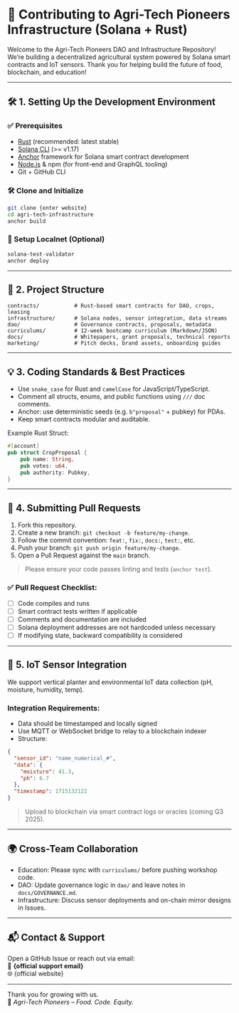 # 🌱 Contributing to Agri-Tech Pioneers Infrastructure (Solana + Rust)

Welcome to the Agri-Tech Pioneers DAO and Infrastructure Repository!  
We’re building a decentralized agricultural system powered by Solana smart contracts and IoT sensors. Thank you for helping build the future of food, blockchain, and education!

---

## 🛠️ 1. Setting Up the Development Environment

### ✅ Prerequisites
- [Rust](https://rustup.rs/) (recommended: latest stable)
- [Solana CLI](https://docs.solana.com/cli/install-solana-cli-tools) (>= v1.17)
- [Anchor](https://book.anchor-lang.com/chapter_2/installation.html) framework for Solana smart contract development
- [Node.js](https://nodejs.org/) & npm (for front-end and GraphQL tooling)
- Git + GitHub CLI

### 🛠️ Clone and Initialize
```bash
git clone {enter website}
cd agri-tech-infrastructure
anchor build
```

### 🔧 Setup Localnet (Optional)
```bash
solana-test-validator
anchor deploy
```

---

## 🥪 2. Project Structure

```
contracts/           # Rust-based smart contracts for DAO, crops, leasing
infrastructure/      # Solana nodes, sensor integration, data streams
dao/                 # Governance contracts, proposals, metadata
curriculums/         # 12-week bootcamp curriculum (Markdown/JSON)
docs/                # Whitepapers, grant proposals, technical reports
marketing/           # Pitch decks, brand assets, onboarding guides
```

---

## 💡 3. Coding Standards & Best Practices

- Use `snake_case` for Rust and `camelCase` for JavaScript/TypeScript.
- Comment all structs, enums, and public functions using `///` doc comments.
- Anchor: use deterministic seeds (e.g. `b"proposal"` + pubkey) for PDAs.
- Keep smart contracts modular and auditable.

Example Rust Struct:
```rust
#[account]
pub struct CropProposal {
    pub name: String,
    pub votes: u64,
    pub authority: Pubkey,
}
```

---

## 🔁 4. Submitting Pull Requests

1. Fork this repository.
2. Create a new branch: `git checkout -b feature/my-change`.
3. Follow the commit convention: `feat:`, `fix:`, `docs:`, `test:`, etc.
4. Push your branch: `git push origin feature/my-change`.
5. Open a Pull Request against the `main` branch.

> Please ensure your code passes linting and tests (`anchor test`).

### ✅ Pull Request Checklist:
- [ ] Code compiles and runs
- [ ] Smart contract tests written if applicable
- [ ] Comments and documentation are included
- [ ] Solana deployment addresses are not hardcoded unless necessary
- [ ] If modifying state, backward compatibility is considered

---

## 📡 5. IoT Sensor Integration

We support vertical planter and environmental IoT data collection (pH, moisture, humidity, temp).

### Integration Requirements:
- Data should be timestamped and locally signed
- Use MQTT or WebSocket bridge to relay to a blockchain indexer
- Structure:
```json
{
  "sensor_id": "name_numerical_#",
  "data": {
    "moisture": 41.3,
    "ph": 6.7
  },
  "timestamp": 1715132122
}
```

> Upload to blockchain via smart contract logs or oracles (coming Q3 2025).

---

## 🌍 Cross-Team Collaboration

- Education: Please sync with `curriculums/` before pushing workshop code.
- DAO: Update governance logic in `dao/` and leave notes in `docs/GOVERNANCE.md`.
- Infrastructure: Discuss sensor deployments and on-chain mirror designs in Issues.

---

## 📬 Contact & Support

Open a GitHub Issue or reach out via email:  
📩 **{official support email}**  
🌐 {official website}

---

Thank you for growing with us.  
🌿 *Agri-Tech Pioneers – Food. Code. Equity.*

